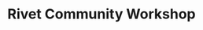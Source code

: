 ---
title: "Rivet Community Workshop"
description: "An event where developers of all skill levels can learn about Rivet, help contribute to its codebase, and meet others using it in their projects."
datetime: "April 18, 2019 — 1-5 PM"
projects:
  - title: "Backlog: Good first issues"
    description: "Before the workshop, we'll tag issues in the Rivet project backlog as good first issues for people who want a gentle on-ramp to contributing."
  - title: "Tutorial add-ons"
    description: "Example add-on projects specially chosen for this event by the Rivet team. These tutorial add-ons include a configurable subheader, a progress bar, and a textarea word counter."
  - title: "Personal projects"
    description: "Got something else Rivet-related you want to work on? Feel free to work on it in our collaborative space and get feedback from members of the Rivet team."
tutorials:
  - title: "Introduction to Rivet"
    time: "1:00-1:25 PM"
    seatsLeft: 16
    description: "An introduction to the Rivet design system, including why we built it, who it's intended for, and how to start using it in your web application projects."
  - title: "Bug reports, contributions, and feature requests"
    time: "1:30-1:55 PM"
    seatsLeft: 16
    description: "An introduction to the Rivet public backlog, plus a tutorial on how to file bug reports, contribute to the Rivet codebase, and suggest new components that can be voted on by the community."
  - title: "Creating Rivet add-ons"
    time: "2:00-2:25 PM"
    seatsLeft: 16
    description: "An introduction to Rivet add-ons and a tutorial on creating your own components using the Rivet Add-on Boilerplate."
  - title: "Customizing and extending Rivet styles"
    time: "2:30-2:55 PM"
    seatsLeft: 16
    description: "An overview of the different ways you can customize the style of Rivet components or create custom elements that match Rivet's styles. This lesson covers Rivet's spacing and typography utilities, along with a tour of the design system's Sass variables."
---